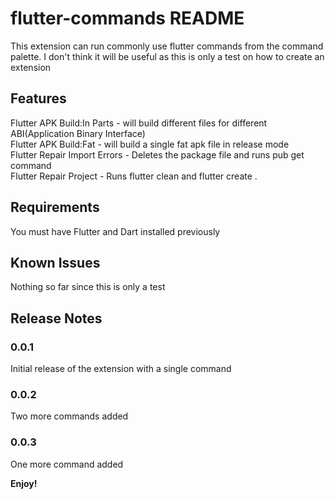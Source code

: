 # flutter-commands README

This extension can run commonly use flutter commands from the command palette. I don't think it will be useful as this is only a test on how to create an extension

## Features

Flutter APK Build:In Parts - will build different files for different ABI(Application Binary Interface)  
Flutter APK Build:Fat - will build a single fat apk file in release mode  
Flutter Repair Import Errors - Deletes the package file and runs pub get command  
Flutter Repair Project - Runs flutter clean and flutter create .  

## Requirements

You must have Flutter and Dart installed previously


## Known Issues

Nothing so far since this is only a test

## Release Notes

### 0.0.1

Initial release of the extension with a single command

### 0.0.2

Two more commands added

### 0.0.3

One more command added


**Enjoy!**
